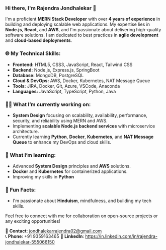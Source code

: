 
### Hi there, I'm Rajendra Jondhalekar 👋

I'm a proficient **MERN Stack Developer** with over **4 years of experience** in building and deploying scalable web applications. My expertise lies in **Node.js**, **React**, and **AWS**, and I'm passionate about delivering high-quality software solutions. I am dedicated to best practices in **agile development** and **cloud-based deployments**.

### 🌐 My Technical Skills:
- **Frontend:** HTML5, CSS3, JavaScript, React, Tailwind CSS
- **Backend:** Node.js, Express.js, SpringBoot
- **Database:** MongoDB, PostgreSQL
- **Cloud & DevOps:** AWS, Docker, Kubernetes, NAT Message Queue
- **Tools:** JIRA, Docker, Git, Azure, VSCode, Anaconda
- **Languages:** JavaScript, TypeScript, Python, Java

### 👨‍💻 What I’m currently working on:
- **System Design** focusing on scalability, availability, performance, security, and reliability using MERN and AWS.
- Implementing **scalable Node.js backend services** with microservice architecture.
- Currently learning **Python**, **Docker**, **Kubernetes**, and **NAT Message Queue** to enhance my DevOps and cloud skills.

### 🎯 What I’m learning:
- Advanced **System Design** principles and **AWS** solutions.
- **Docker** and **Kubernetes** for containerized applications.
- Improving my skills in **Python**

### 🎉 Fun Facts:
- I'm passionate about **Hinduism**, mindfulness, and building my tech skills.

Feel free to connect with me for collaboration on open-source projects or any exciting opportunities!

📧 **Contact**: jondhalekarrajendra02@gmail.com  
📞 **Phone**: +91 9359163465
💼 **LinkedIn**: https://in.linkedin.com/in/rajendra-jondhalekar-555066150
